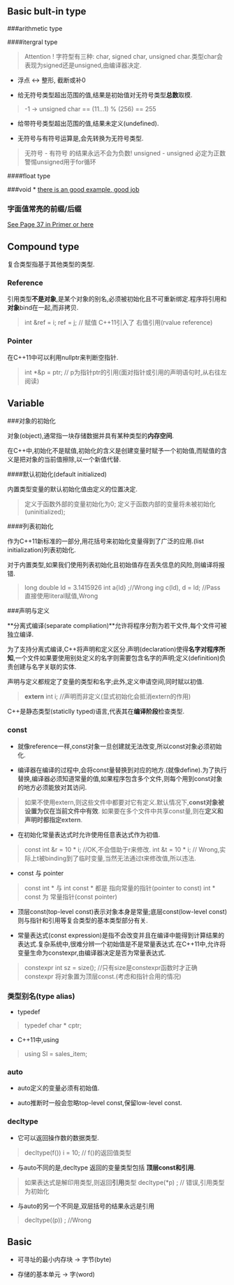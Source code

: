 ## Basic bult-in type

###arithmetic type

####itergral type

>Attention !
>字符型有三种: char, signed char, unsigned char.类型char会表现为signed还是unsigned,由编译器决定.

* 浮点 <-> 整形, 截断或补0

* 给无符号类型超出范围的值,结果是初始值对无符号类型**总数**取模. 
> -1 -> unsigned char == (11...1) % (256) == 255

* 给带符号类型超出范围的值,结果未定义(undefined).

* 无符号与有符号运算是,会先转换为无符号类型.
> 无符号 - 有符号 的结果永远不会为负数!
> unsigned - unsigned 必定为正数
> 警惕unsigned用于for循环


####float type

###void *
[there is an good example, good job](https://github.com/ThreeCobblers/Paladin/blob/master/blog/C%2B%2B/chap2.md)

### 字面值常亮的前缀/后缀
[See Page 37 in Primer or here](https://github.com/ThreeCobblers/Paladin/blob/master/blog/C%2B%2B/chap2.md)


## Compound type

复合类型指基于其他类型的类型.

### Reference

引用类型**不是对象**,是某个对象的别名,必须被初始化且不可重新绑定.程序将引用和**对象**bind在一起,而非拷贝.
> int &ref = i;
> ref = j; // 赋值
> C++11引入了 右值引用(rvalue reference)

### Pointer

在C++11中可以利用nullptr来判断空指针.
>int *&p = ptr; // p为指针ptr的引用(面对指针或引用的声明语句时,从右往左阅读)

## Variable

###对象的初始化

对象(object),通常指一块存储数据并具有某种类型的**内存空间**.

在C++中,初始化不是赋值,初始化的含义是创建变量时赋予一个初始值,而赋值的含义是把对象的当前值擦除,以一个新值代替.

####默认初始化(default initialized)

内置类型变量的默认初始化值由定义的位置决定.
>定义于函数外部的变量初始化为0;
>定义于函数内部的变量将未被初始化(uninitialized);

####列表初始化

作为C++11新标准的一部分,用花括号来初始化变量得到了广泛的应用.(list initialization)列表初始化.

对于内置类型,如果我们使用列表初始化且初始值存在丢失信息的风险,则编译将报错.
>long double ld = 3.1415926
>int a{ld} ;//Wrong
>ing c(ld), d = ld; //Pass
>直接使用literal赋值,Wrong

###声明与定义

**分离式编译(separate compliation)**允许将程序分割为若干文件,每个文件可被独立编译.

为了支持分离式编译,C++将声明和定义区分.声明(declaration)使得**名字对程序所知**,一个文件如果要使用别处定义的名字则需要包含名字的声明;定义(definition)负责创建与名字关联的实体.

声明与定义都规定了变量的类型和名字;此外,定义申请空间,同时赋以初值.
>**extern** int i; //声明而非定义(显式初始化会抵消extern的作用)

C++是静态类型(staticlly typed)语言,代表其在**编译阶段**检查类型.

### const

* 就像reference一样,const对象一旦创建就无法改变,所以const对象必须初始化.

* 编译器在编译的过程中,会将const量替换到对应的地方.(就像define).为了执行替换,编译器必须知道常量的值,如果程序包含多个文件,则每个用到const对象的地方必须能放对其访问.
> 如果不使用extern,则这些文件中都要对它有定义.默认情况下,**const对象被设置为仅在当前文件中有效**.
> 如果要在多个文件中共享const量,则在**定义和声明时都指定extern**.

* 在初始化常量表达式时允许使用任意表达式作为初值.
> const int &r = 10 * i; //OK,不会借助于r来修改.
> int &t = 10 * i; // Wrong,实际上t被binding到了临时变量,当然无法通过t来修改值,所以违法.

* const 与 pointer
> const int * 与 int const * 都是 指向常量的指针(pointer to const)
> int * const 为 常量指针(const pointer)

* 顶层const(top-level const)表示对象本身是常量;底层const(low-level const)则与指针和引用等复合类型的基本类型部分有关.

* 常量表达式(const expression)是指不会改变并且在编译中能得到计算结果的表达式.复杂系统中,很难分辨一个初始值是不是常量表达式.在C++11中,允许将变量生命为constexpr,由编译器决定是否为常量表达式.
> constexpr int sz = size(); //只有size是constexpr函数时才正确
> constexpr 将对象置为顶层const.(考虑和指针合用的情况)

### 类型别名(type alias)

* typedef 
> typedef char * cptr;

* C++11中,using
> using SI = sales_item;

### auto

* auto定义的变量必须有初始值.

* auto推断时一般会忽略top-level const,保留low-level const.

### decltype

* 它可以返回操作数的数据类型.
> decltype(f()) i = 10; // f()的返回值类型

* 与auto不同的是,decltype 返回的变量类型包括 **顶层const和引用**.
> 如果表达式是解印用类型,则返回**引用**类型
> decltype(*p) ; // 错误,引用类型为初始化

* 与auto的另一个不同是,双层括号的结果永远是引用
> decltype((p)) ; //Wrong

## Basic

* 可寻址的最小内存块 -> 字节(byte)

* 存储的基本单元 -> 字(word)
